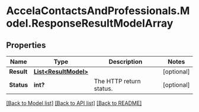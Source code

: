 # AccelaContactsAndProfessionals.Model.ResponseResultModelArray
## Properties

Name | Type | Description | Notes
------------ | ------------- | ------------- | -------------
**Result** | [**List&lt;ResultModel&gt;**](ResultModel.md) |  | [optional] 
**Status** | **int?** | The HTTP return status. | [optional] 

[[Back to Model list]](../README.md#documentation-for-models) [[Back to API list]](../README.md#documentation-for-api-endpoints) [[Back to README]](../README.md)

